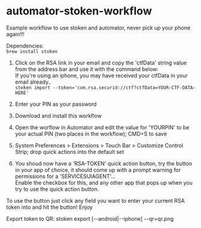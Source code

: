 # automator-stoken-workflow
Example workflow to use stoken and automator, never pick up your phone again!!!


Dependencies:  
`brew install stoken`  


1. Click on the RSA link in your email and copy the 'ctfData' string value  from the address bar and use it with the command below:  
If you're using an iphone, you may have received your ctfData in your email already..  
`stoken import --token='com.rsa.securid://ctf?ctfData=YOUR-CTF-DATA-HERE'`  

2. Enter your PIN as your password

3. Download and install this workflow  

4. Open the worflow in Automator and edit the value for 'YOURPIN' to be your actual PIN (two places in the workflow); CMD+S to save

5. System Preferences > Extensions > Touch Bar > Customize Control Strip; drop quick actions into the default set  

6. You shoud now have a 'RSA-TOKEN' quick action button, try the button in your app of choice, it should come up with a prompt warning for permissions for a 'SERVICESUIAGENT'...  
Enable the checkbox for this, and any other app that pops up when you try to use the quick action button.

To use the button just click any field you want to enter your current RSA token into and hit the button!
Enjoy


Export token to QR:
stoken export [--android|--iphone] --qr=qr.png

